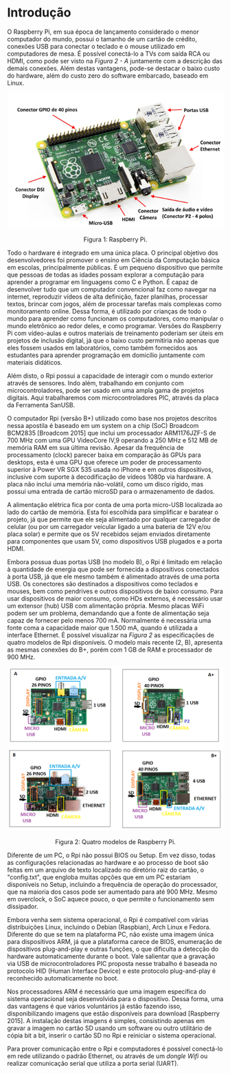 # Introdução

O Raspberry Pi, em sua época de lançamento considerado o menor computador do mundo, possui o tamanho de um cartão de crédito, conexões USB para conectar o teclado e o mouse utilizado em computadores de mesa. É possível conectá-lo a TVs com saída RCA ou HDMI, como pode ser visto na _Figura 2 - A_ juntamente com a descrição das demais conexões. Além destas vantagens, pode-se destacar o baixo custo do hardware, além do custo zero do software embarcado, baseado em Linux.

![Raspberry Pi - Conectores](assets/raspberry_pi_-_conectores.jpeg)
<center>Figura 1: Raspberry Pi.</center>

Todo o hardware é integrado em uma única placa. O principal objetivo dos desenvolvedores foi promover o ensino em Ciência da Computação básica em escolas, principalmente públicas. É um pequeno dispositivo que permite que pessoas de todas as idades possam explorar a computação para aprender a programar em linguagens como C e Python. É capaz de desenvolver tudo que um computador convencional faz como navegar na internet, reproduzir vídeos de alta definição, fazer planilhas, processar textos, brincar com jogos, além de processar tarefas mais complexas como monitoramento online. Dessa forma, é utilizado por crianças de todo o mundo para aprender como funcionam os computadores, como manipular o mundo eletrônico ao redor deles, e como programar. Versões do Raspberry Pi com vídeo-aulas e outros materiais de treinamento poderiam ser úteis em projetos de inclusão digital, já que o baixo custo permitiria não apenas que eles fossem usados em laboratórios, como também fornecidos aos estudantes para aprender programação em domicílio juntamente com materiais didáticos.

Além disto, o Rpi possui a capacidade de interagir com o mundo exterior através de sensores. Indo além, trabalhando em conjunto com microcontroladores, pode ser usado em uma ampla gama de projetos digitais. Aqui trabalharemos com microcontroladores PIC, através da placa da Ferramenta SanUSB.

O computador Rpi (versão B+) utilizado como base nos projetos descritos nessa apostila é baseado em um system on a chip (SoC) Broadcom BCM2835 [Broadcom 2015] que inclui um processador ARM1176JZF-S de 700 MHz com uma GPU VideoCore IV,9 operando a 250 MHz e 512 MB de memória RAM em sua última revisão. Apesar da frequência de processamento (clock) parecer baixa em comparação às GPUs para desktops, esta é uma GPU que oferece um poder de processamento superior à Power VR SGX 535 usada no iPhone e em outros dispositivos, inclusive com suporte à decodificação de vídeos 1080p via hardware. A placa não inclui uma memória não-volátil, como um disco rígido, mas possui uma entrada de cartão microSD para o armazenamento de dados.

A alimentação elétrica fica por conta de uma porta micro-USB localizada ao lado do cartão de memória. Esta foi escolhida para simplificar e baratear o projeto, já que permite que ele seja alimentado por qualquer carregador de celular (ou por um carregador veicular ligado a uma bateria de 12V e/ou placa solar) e permite que os 5V recebidos sejam enviados diretamente para componentes que usam 5V, como dispositivos USB plugados e a porta HDMI.

Embora possua duas portas USB (no modelo B), o Rpi é limitado em relação à quantidade de energia que pode ser fornecida a dispositivos conectados à porta USB, já que ele mesmo também é alimentado através de uma porta USB. Os conectores são destinados a dispositivos como teclados e mouses, bem como pendrives e outros dispositivos de baixo consumo. Para usar dispositivos de maior consumo, como HDs externos, é necessário usar um extensor (hub) USB com alimentação própria. Mesmo placas WiFi podem ser um problema, demandando que a fonte de alimentação seja capaz de fornecer pelo menos 700 mA. Normalmente é necessária uma fonte coma a capacidade maior que 1.500 mA, quando é utilizada a interface Ethernet. É possível visualizar na _Figura 2_ as especificações de quatro modelos de Rpi disponíveis. O modelo mais recente (2, B), apresenta as mesmas conexões do B+, porém com 1 GB de RAM e processador de 900 MHz.

![comparação](assets/comparacao.png)

<center>Figura 2: Quatro modelos de Raspberry Pi.</center>

Diferente de um PC, o Rpi não possui BIOS ou Setup. Em vez disso, todas as configurações relacionadas ao hardware e ao processo de boot são feitas em um arquivo de texto localizado no diretório raiz do cartão, o "config.txt", que engloba muitas opções que em um PC estariam disponíveis no Setup, incluindo a frequência de operação do processador, que na maioria dos casos pode ser aumentado para até 900 MHz. Mesmo em overclock, o SoC aquece pouco, o que permite o funcionamento sem dissipador.

Embora venha sem sistema operacional, o Rpi é compatível com várias distribuições Linux, incluindo o Debian (Raspbian), Arch Linux e Fedora. Diferente do que se tem na plataforma PC, não existe uma imagem única para dispositivos ARM, já que a plataforma carece de BIOS, enumeração de dispositivos plug-and-play e outras funções, o que dificulta a detecção do hardware automaticamente durante o boot. Vale salientar que a gravação via USB de microcontroladores PIC proposta nesse trabalho é baseada no protocolo HID (Human Interface Device) e este protocolo plug-and-play é reconhecido automaticamente no boot.

Nos processadores ARM é necessário que uma imagem específica do sistema operacional seja desenvolvida para o dispositivo. Dessa forma, uma das vantagens é que vários voluntários já estão fazendo isso, disponibilizando imagens que estão disponíveis para download [Raspberry 2015]. A instalação destas imagens é simples, consistindo apenas em gravar a imagem no cartão SD usando um software ou outro utilitário de cópia bit a bit, inserir o cartão SD no Rpi e reiniciar o sistema operacional.

Para prover comunicação entre o Rpi e computadores é possível conectá-lo em rede utilizando o padrão Ethernet, ou através de um _dongle Wifi_ ou realizar comunicação serial que utiliza a porta serial (UART).